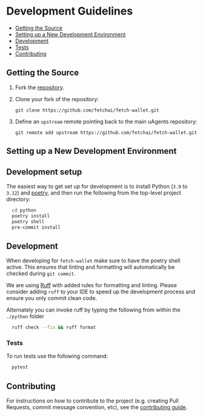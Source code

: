 # Development Guidelines

- [Getting the Source](#get)
- [Setting up a New Development Environment](#setup)
- [Development](#dev)
- [Tests](#tests)
- [Contributing](#contributing)

## <a name="get"></a> Getting the Source

<!-- markdown-link-check-disable -->
1. Fork the [repository](https://github.com/fetchai/fetch-wallet.git).
2. Clone your fork of the repository:
    <!-- markdown-link-check-enable -->

   ``` shell
   git clone https://github.com/fetchai/fetch-wallet.git
   ```

3. Define an `upstream` remote pointing back to the main uAgents repository:

   ``` shell
   git remote add upstream https://github.com/fetchai/fetch-wallet.git
   ```

## <a name="setup"></a> Setting up a New Development Environment

## Development setup

The easiest way to get set up for development is to install Python (`3.9` to `3.12`) and [poetry](https://pypi.org/project/poetry/), and then run the following from the top-level project directory:

```bash
  cd python
  poetry install
  poetry shell
  pre-commit install
```

## <a name="dev"></a>Development


When developing for `fetch-wallet` make sure to have the poetry shell active. This ensures that linting and formatting will automatically be checked during `git commit`.

We are using [Ruff](https://github.com/astral-sh/ruff) with added rules for formatting and linting.
Please consider adding `ruff` to your IDE to speed up the development process and ensure you only commit clean code.

Alternately you can invoke ruff by typing the following from within the `./python` folder

```bash
  ruff check --fix && ruff format
```

### <a name="tests"></a>Tests

To run tests use the following command:

```bash
  pytest
```

## <a name="contributing"></a>Contributing

<!-- markdown-link-check-disable -->
For instructions on how to contribute to the project (e.g. creating Pull Requests, commit message convention, etc), see the [contributing guide](CONTRIBUTING.md).
<!-- markdown-link-check-enable -->
